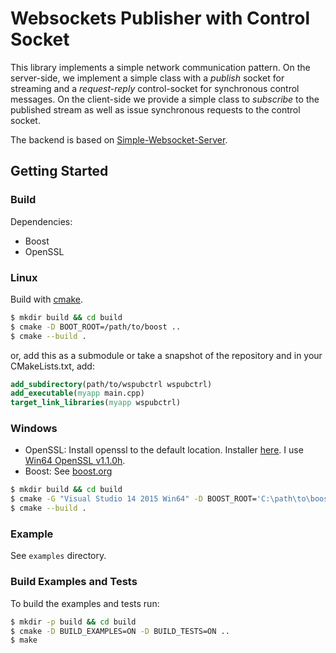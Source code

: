 # Websockets Publisher with Control Socket

This library implements a simple network communication pattern. On the server-side, we implement a
simple class with a *publish* socket for streaming and a *request-reply* control-socket for synchronous
control messages. On the client-side we provide a simple class to *subscribe* to the published stream as
well as issue synchronous requests to the control socket.

The backend is based on [Simple-Websocket-Server](https://github.com/eidheim/Simple-WebSocket-Server).

## Getting Started

### Build

Dependencies:
- Boost
- OpenSSL

### Linux

Build with [cmake](cmake.org).

```bash
$ mkdir build && cd build
$ cmake -D BOOT_ROOT=/path/to/boost ..
$ cmake --build .
```

or, add this as a submodule or take a snapshot of the repository and in your CMakeLists.txt, add:

```CMake
add_subdirectory(path/to/wspubctrl wspubctrl)
add_executable(myapp main.cpp)
target_link_libraries(myapp wspubctrl)
```

### Windows

- OpenSSL: Install openssl to the default location. Installer [here](https://slproweb.com/products/Win32OpenSSL.html). I use [Win64 OpenSSL v1.1.0h](https://slproweb.com/download/Win64OpenSSL-1_1_0h.exe).
- Boost: See [boost.org](www.boost.org)

```bash
$ mkdir build && cd build
$ cmake -G "Visual Studio 14 2015 Win64" -D BOOST_ROOT='C:\path\to\boost' -D BUILD_EXAMPLES=ON -D BUILD_TESTS=ON ..
$ cmake --build .
```

### Example

See `examples` directory.

### Build Examples and Tests

To build the examples and tests run:
```bash
$ mkdir -p build && cd build
$ cmake -D BUILD_EXAMPLES=ON -D BUILD_TESTS=ON ..
$ make
```

